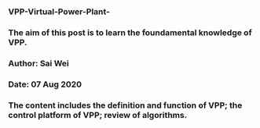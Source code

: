 ### VPP-Virtual-Power-Plant-
### The aim of this post is to learn the foundamental knowledge of VPP.
### Author: Sai Wei
### Date: 07 Aug 2020
### The content includes the definition and function of VPP; the control platform of VPP; review of algorithms.
